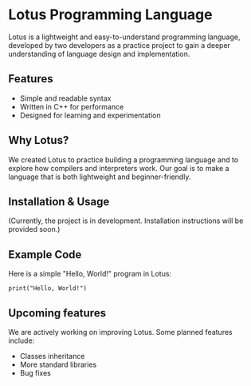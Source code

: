 # Lotus Programming Language

Lotus is a lightweight and easy-to-understand programming language, developed by two developers as a practice project to gain a deeper understanding of language design and implementation.

## Features
- Simple and readable syntax
- Written in C++ for performance
- Designed for learning and experimentation

## Why Lotus?
We created Lotus to practice building a programming language and to explore how compilers and interpreters work. Our goal is to make a language that is both lightweight and beginner-friendly.

## Installation & Usage
(Currently, the project is in development. Installation instructions will be provided soon.)

## Example Code
Here is a simple "Hello, World!" program in Lotus:
```lotus
print("Hello, World!")
```

## Upcoming features
We are actively working on improving Lotus. Some planned features include:
- Classes inheritance
- More standard libraries
- Bug fixes